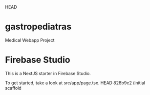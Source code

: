 HEAD
# gastropediatras
Medical Webapp Project
# Firebase Studio

This is a NextJS starter in Firebase Studio.

To get started, take a look at src/app/page.tsx.
HEAD
828b9e2 (initial scaffold

